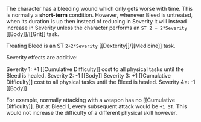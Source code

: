 The character has a bleeding wound which only gets worse with time. This is normally a **short-term** condition. However, whenever Bleed is untreated, when its duration is up then instead of reducing in Severity it will instead increase in Severity unless the character performs an `ST 2 + 2*Severity` [[Body]]/[[Grit]] task.

Treating Bleed is an ST `2+2*Severity` [[Dexterity]]/[[Medicine]] task.

Severity effects are additive:

Severity 1: +1 [[Cumulative Difficulty]] cost to all physical tasks until the Bleed is healed.
Severity 2: -1 [[Body]]
Severity 3: +1 [[Cumulative Difficulty]] cost to all physical tasks until the Bleed is healed.
Severity 4+: -1 [[Body]]

For example, normally attacking with a weapon has no [[Cumulative Difficulty]]. But at Bleed 1, every subsequent attack would be `+1 ST`. This would not increase the difficulty of a different physical skill however. 